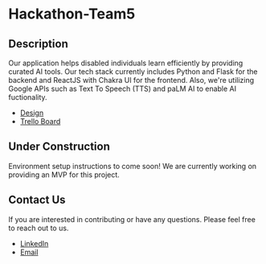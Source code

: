 # Hackathon-Team5

## Description

Our application helps disabled individuals learn efficiently by providing curated AI tools. Our tech stack currently includes Python and Flask for the backend and ReactJS with Chakra UI for the frontend. Also, we're utilizing Google APIs such as Text To Speech (TTS) and paLM AI to enable AI fuctionality.

- [Design](https://www.figma.com/file/wHSlfmM3IHzKzwg9gMjzP2/HACKATON-FLATIRON?type=design&node-id=803-7654&mode=design)
- [Trello Board](https://trello.com/b/4bgT5ccf/learn-link)

## Under Construction

Environment setup instructions to come soon! We are currently working on providing an MVP for this project.

## Contact Us

If you are interested in contributing or have any questions. Please feel free to reach out to us.

- [LinkedIn](https://www.linkedin.com/in/jakewehder/)
- [Email](jake.wehder@gmail.com)
